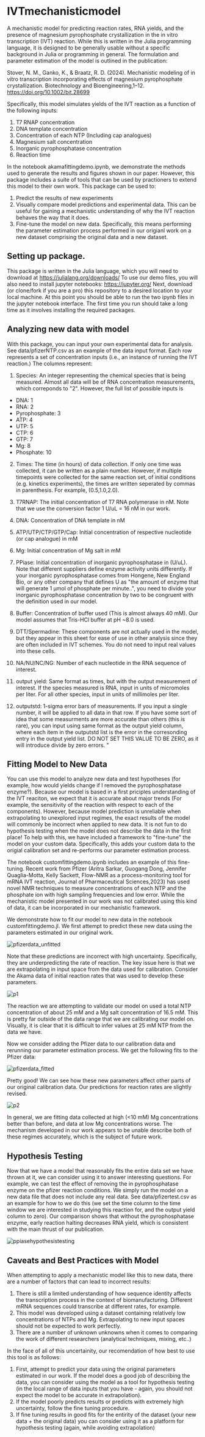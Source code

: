 # IVTmechanisticmodel

A mechanistic model for predicting reaction rates, RNA yields, and the presence of magnesium pyrophosphate crystallization in the in vitro transcription (IVT) reaction. While this is written in the Julia programming language, it is designed to be generally usable without a specific background in Julia or programming in general. The formulation and parameter estimation of the model is outlined in the publication:

Stover, N. M., Ganko, K., & Braatz, R. D. (2024). Mechanistic modeling of in vitro transcription incorporating effects of magnesium pyrophosphate crystallization. Biotechnology and Bioengineering,1–12. https://doi.org/10.1002/bit.28699

Specifically, this model simulates yields of the IVT reaction as a function of the following inputs:
1. T7 RNAP concentration
2. DNA template concentration
3. Concentration of each NTP (Including cap analogues)
4. Magnesium salt concentration
5. Inorganic pyrophosphatase concentration
6. Reaction time

In the notebook akamafittingdemo.ipynb, we demonstrate the methods used to generate the results and figures shown in our paper. However, this package includes a suite of tools that can be used by practioners to extend this model to their own work. This package can be used to:

1. Predict the results of new experiments
2. Visually compare model predictions and experimental data. This can be useful for gaining a mechanistic understanding  of why the IVT reaction behaves the way that it does. 
3. Fine-tune the model on new data. Specifically, this means performing the parameter estimation process performed in our origianl work on a new dataset comprising the original data and a new dataset. 

## Setting up package. 

This package is written in the Julia language, which you will need to download at https://julialang.org/downloads/ 
To use our demo files, you will also need to install jupyter notebooks: https://jupyter.org/
Next, download (or clone/fork if you are a pro) this repository to a desired location to your local machine. At this point you should be able to run the two ipynb files in the jupyter notebook interface. The first time you run should take a long time as it involves installing the required packages. 

## Analyzing new data with model

With this package, you can input your own experimental data for analysis. See data/pfizerNTP.csv as an example of the data input format. Each row represents a set of concentration inputs (i.e., an instance of running the IVT reaction.) The columns represent:

1. Species: An integer representing the chemical species that is being measured. Almost all data will be of RNA concentration measurements, which correponds to "2". However, the full list of possible inputs is
- DNA: 1
- RNA: 2
- Pyrophosphate: 3
- ATP: 4
- UTP: 5
- CTP: 6
- GTP: 7
- Mg: 8
- Phosphate: 10

2. Times: The time (in hours) of data collection. If only one time was collected, it can be written as a plain number. However, if multiple timepoints were collected for the same reaction set, of initial conditions (e.g. kinetics experiments), the times are written seperated by commas in parenthesis. For example, (0.5,1.0,2.0).

3. T7RNAP: The initial concentration of T7 RNA polymerase in nM. Note that we use the conversion factor 1 U/uL = 16 nM in our work.
4. DNA: Concentration of DNA template in nM
5. ATP/UTP/CTP/GTP/Cap: Initial concentration of respective nucleotide (or cap analogue) in mM
6. Mg: Initial concentration of Mg salt in mM
7. PPiase: Initial concentration of inorganic pyrophosphatase in (U/uL). Note that different suppliers define enzyme activity units differently. If your inorganic pyrophosphatase comes from Hongene, New England Bio, or any other company that defines U as "the amount of enzyme that will generate 1 µmol of phosphate per minute..", you need to divide your inorganic pyrophosphatase concentration by two to be congruent with the definition used in our model. 
8. Buffer: Concentration of buffer used (This is almost always 40 mM). Our model assumes that Tris-HCl buffer at pH ~8.0 is used. 
9. DTT/Spermadine: These components are not actually used in the model, but they appear in this sheet for ease of use in other analysis since they are often included in IVT schemes. You do not need to input real values into these cells. 
10. NA/NU/NC/NG: Number of each nucleotide in the RNA sequence of interest. 
11. output yield: Same format as times, but with the output measurement of interest. If the species measured is RNA, input in units of micromoles per liter. For all other species, input in units of millimoles per liter. 
12. outputstd: 1-sigma error bars of measurements. If you input a single number, it will be applied to all data in that row. If you have some sort of idea that some measurments are more accurate than others (this is rare), you can input using same format as the output yield column, where each item in the outputstd list is the error in the corresonding entry in the output yield list. DO NOT SET THIS VALUE TO BE ZERO, as it will introduce divide by zero errors.
"

## Fitting Model to New Data

You can use this model to analyze new data and test hypotheses (for example, how would yields change if I removed the pyrophosphatase enzyme?). Because our model is based in a first priciples understanding of the IVT reaciton, we expect that it is accurate about major trends (For example, the sensitivity of the reaction with respect to each of the components). However, because model prediction is unreliable when extrapolating to unexplored input regimes, the exact results of the model will commonly be incorrect when applied to new data. It is not fun to do hypothesis testing when the model does not describe the data in the first place! To help with this, we have included a framework to "fine-tune" the model on your custom data. Specifically, this adds your custom data to the origial calibration set and re-performs our parameter estimation process.

The notebook customfittingdemo.ipynb includes an example of this fine-tuning. Recent work from Pfizer (Aritra Sarkar, Guogang Dong, Jennifer Quaglia-Motta, Kelly Sackett, Flow-NMR as a process-monitoring tool for mRNA IVT reaction, Journal of Pharmaceutical Sciences,2023) has used novel NMR techniques to measure concentrations of each NTP and the phosphate ion with high sampling frequencies and low error. While the mechanistic model presented in our work was not calibrated using this kind of data, it can be incorporated in our mechanistic framework. 

We demonstrate how to fit our model to new data in the notebook customfittingdemo.jl. We first attempt to predict these new data using the parameters estimated in our original work. 

![pfizerdata_unfitted](https://github.com/nathanmstover/IVTmechanisticmodel/assets/97487659/0eb4472e-d878-4481-bf07-d96965b7998c)

Note that these predictions are incorrect with high uncertainty. Specifically, they are underpredicting the rate of reaction. The key issue here is that we are extrapolating in input space from the data used for calibration. Consider the Akama data of initial reaction rates that was used to develop these parameters. 

![p1](https://github.com/nathanmstover/IVTmechanisticmodel/assets/97487659/24d200d1-182c-4e4a-8a98-e35fce641ec4)


The reaction we are attempting to validate our model on used a total NTP concentration of about 25 mM and a Mg salt concentration of 16.5 mM. This is pretty far outside of the data range that we are calibrating our model on. Visually, it is clear that it is difficult to infer values at 25 mM NTP from the data we have. 

Now we consider adding the Pfizer data to our calibration data and rerunning our parameter estimation process. We get the following fits to the Pfizer data:

![pfizerdata_fitted](https://github.com/nathanmstover/IVTmechanisticmodel/assets/97487659/f899cc40-1d15-4cf4-a902-ed7ffa697a7e)

Pretty good! We can see how these new parameters affect other parts of our original calibration data. Our predictions for reaction rates are slightly revised.

![p2](https://github.com/nathanmstover/IVTmechanisticmodel/assets/97487659/6933f58e-c50e-495c-8a9b-d91708d175e8)

In general, we are fitting data collected at high (<10 mM) Mg concentrations better than before, and data at low Mg concentrations worse. The mechanism developed in our work appears to be unable describe both of these regimes accurately, which is the subject of future work. 

## Hypothesis Testing 
Now that we have a model that reasonably fits the entire data set we have thrown at it, we can consider using it to answer interesting questions. For example, we can test the effect of removing the in pyrophosphatase enzyme on the pfizer reaction conditions. We simply run the model on a new data file that does not include any real data. See data/pfizertest.csv as an example for how to we do this (we set the time column to the time window we are interested in studying this reaction for, and the output yield column to zero). Our comparison shows that without the pyrophosphatase enzyme, early reaction halting decreases RNA yield, which is consistent with the main thrust of our publication.

![ppiasehypothesistesting](https://github.com/nathanmstover/IVTmechanisticmodel/assets/97487659/dd3896b7-d339-48f2-9167-55db0938e694)

## Caveats and Best Practices with Model

When attempting to apply a mechanistic model like this to new data, there are a number of factors that can lead to incorrect results:
1. There is still a limited understanding of how sequence identity affects the transcription process in the context of biomanufacturing. Different mRNA sequences could transcribe at different rates, for example.
2. This model was developed using a dataset containing relatively low concentrations of NTPs and Mg. Extrapolating to new input spaces should not be expected to work perfectly.
3. There are a number of unknown unknowns when it comes to comparing the work of different researchers (analytical techniques, mixing, etc..)

In the face of all of this uncertainity, our recomendation of how best to use this tool is as follows:
1. First, attempt to predict your data using the original parameters estimated in our work. If the model does a good job of describing the data, you can consider using the model as a tool for hypothesis testing (in the local range of data inputs that you have - again, you should not expect the model to be accurate in extrapolation). 
2. If the model poorly predicts results or predicts with extremely high uncertainty, follow the fine tuning procedure.
3. If fine tuning results in good fits for the entirity of the dataset (your new data + the original data) you can consider using it as a platform for hypothesis testing (again, while avoiding extrapolation)



